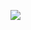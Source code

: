 ![](https://github-readme-stats.vercel.app/api?username=praveenperera&show_icons=true&count_private=true)
